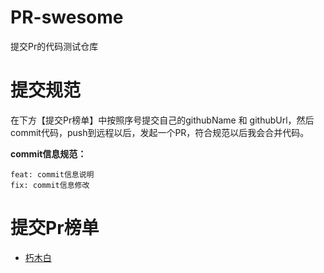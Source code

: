 # PR-swesome

提交Pr的代码测试仓库

# 提交规范

在下方【提交Pr榜单】中按照序号提交自己的githubName 和 githubUrl，然后commit代码，push到远程以后，发起一个PR，符合规范以后我会合并代码。

**commit信息规范：**

```
feat: commit信息说明 
fix: commit信息修改
```

# 提交Pr榜单

- [朽木白](https://github.com/xiumubai)